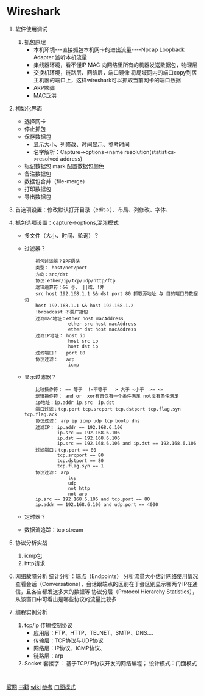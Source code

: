 # Wireshark
1. 软件使用调试
    1. 抓包原理
        * 本机环境---直接抓包本机网卡的进出流量----Npcap Loopback Adapter 监听本机流量
        * 集线器环境，看不懂IP MAC 向网络里所有的机器发送数据包，物理层
        * 交换机环境，链路层、网络层，端口镜像 将局域网内的端口copy到宿主机器的端口上，这样wireshark可以抓取当前网卡的端口数据
        * ARP欺骗
        * MAC泛洪

2. 初始化界面
    * 选择网卡
    * 停止抓包
    * 保存数据包
        * 显示大小、列修改、时间显示、参考时间
        * 名字解析：Capture->options->name resolution(statistics->resolved address)
    * 标记数据包 mark 配置数据包颜色 
    * 备注数据包
    * 数据包合并（file-merge）
    * 打印数据包
    * 导出数据包
3. 首选项设置：修改默认打开目录（edit->）、布局、列修改、字体、
4. 抓包选项设置：capture->options,[混淆模式](https://www.zhihu.com/question/28838507/answer/221311431)
    * 多文件（大小、时间、轮询）？
    * 过滤器？
        ```` 
            抓包过滤器？BPF语法
            类型： host/net/port
            方向：src/dst
            协议:ether/ip/tcp/udp/http/ftp
            逻辑运算符：&& 与、 ||或、!非
            src host 192.168.1.1 && dst port 80 抓取源地址 与 目的端口的数据包
            host 192.168.1.1 && host 192.168.1.2
            !broadcast 不要广播包
            过滤mac地址：ether host macAddress
                        ether src host macAddress
                        ether dst host macAddress
            过滤IP地址： host ip
                        host src ip
                        host dst ip
            过滤端口：   port 80
            协议过滤：   arp
                        icmp
        ````
                        
    * 显示过滤器？
        ````   
            比较操作符： == 等于  !=不等于   > 大于 <小于  >= <=
            逻辑操作符： and or  xor有且仅有一个条件满足 not没有条件满足
            ip地址：ip.addr ip.src  ip.dst
            端口过滤：tcp.port tcp.srcport tcp.dstport tcp.flag.syn tcp.flag.ack
            协议过滤： arp ip icmp udp tcp bootp dns
            过滤IP： ip.addr == 192.168.6.106
                    ip.src == 192.168.6.106 
                    ip.dst == 192.168.6.106
                    ip.src == 192.168.6.106 and ip.dst == 192.168.6.106 
            过滤端口：tcp.port == 80
                    tcp.srcport == 80
                    tcp.dstport == 80
                    tcp.flag.syn == 1 
            协议过滤： arp
                        tcp
                        udp
                        not http
                        not arp
            ip.src == 192.168.6.106 and tcp.port == 80
            ip.addr == 192.168.6.106 and udp.port == 4000 
        ````

    * 定时器？

    * 数据流追踪：tcp stream 
     
2. 协议分析实战
    1. icmp包
    2. http请求
3. 网络故障分析
    统计分析：端点（Endpoints） 分析流量大小估计网络使用情况
              查看会话（Conversations），会话跟端点的区别在于会区别显示哪两个IP在通信，且各自都发送多大的数据等
              协议分层（Protocol Hierarchy Statistics），从该窗口中可看出是哪些协议的流量比较多
4. 编程实例分析
    1. tcp/ip 传输控制协议
        * 应用层：FTP、HTTP、TELNET、SMTP、DNS....
        * 传输层：TCP协议与UDP协议
        * 网络层：IP协议、ICMP协议、
        * 链路层：arp
    2. Socket 套接字： 基于TCP/IP协议开发的网络编程； 
              设计模式：门面模式
    ````
        
    ````


[官网](www.wireshark.org)
[书籍](www.wiresharkbook.com)
[wiki](wiki.wireshark.com)
[参考](https://www.toutiao.com/a6725575711781814795/?tt_from=weixin&utm_campaign=client_share&wxshare_count=1&timestamp=1566170867&app=news_article&utm_source=weixin&utm_medium=toutiao_android&req_id=201908190727470101520190682088304&group_id=6725575711781814795)
[门面模式](https://www.runoob.com/w3cnote/facade-pattern-3.html)